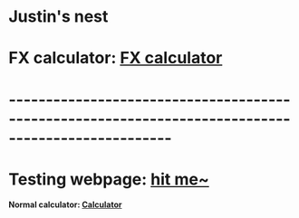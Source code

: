 # Justin's nest

# FX calculator: [FX calculator](https://justinsu2019.github.io/fx_calculator.html "FX calculator")

# --------------------------------------------------------------------------------------------------

# Testing webpage: [hit me~](https://justinsu2019.github.io/homepage.html) 

#### Normal calculator: [Calculator](https://justinsu2019.github.io/fx_calculator.html)
